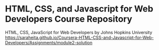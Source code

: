 # HTML, CSS, and Javascript for Web Developers Course Repository
HTML, CSS, JavaScript for Web Developers by Johns Hopkins University
https://saraheita.github.io/Coursera-HTML-CSS-and-Javascript-for-Web-Developers/Assignments/module2-solution
